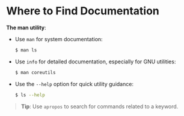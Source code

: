 # Where to Find Documentation

**The man utility**:

- Use `man` for system documentation:
  ```bash
  $ man ls
  ```

- Use `info` for detailed documentation, especially for GNU utilities:
  ```bash
  $ man coreutils
  ```

- Use the `--help` option for quick utility guidance:
  ```bash
  $ ls --help
  ```

> **Tip**: Use `apropos` to search for commands related to a keyword.

